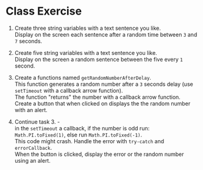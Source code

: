 # Class Exercise

1. Create three string variables with a text sentence you like.  
Display on the screen each sentence after a random time between `3` and `7` seconds.  

2. Create five string variables with a text sentence you like.  
Display on the screen a random sentence between the five every `1` second.  

3. Create a functions named `getRandomNumberAfterDelay`.  
This function generates a random number after a `3` seconds delay (use `setTimeout` with a callback arrow function).  
The function "returns" the number with a callback arrow function.  
Create a button that when clicked on displays the the random number with an alert.  

4. Continue task 3. -  
in the `setTimeout` a callback, if the number is odd run: `Math.PI.toFixed(1)`, else run `Math.PI.toFixed(-1)`.  
This code might crash. Handle the error with `try-catch` and `errorCallback`.  
When the button is clicked, display the error or the random number using an alert. 